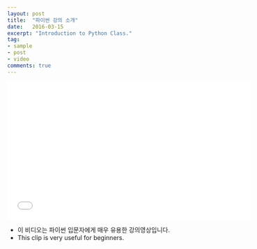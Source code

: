 ```yaml
---
layout: post
title:  "파이썬 강의 소개"
date:   2016-03-15
excerpt: "Introduction to Python Class."
tag:
- sample
- post
- video
comments: true
---
```

<iframe width="560" height="315" src="//www.youtube.com/watch?v=kWiCuklohdY&t=2554s" frameborder="0"> </iframe>

- 이 비디오는 파이썬 입문자에게 매우 유용한 강의영상입니다.
- This clip is very useful for beginners.
